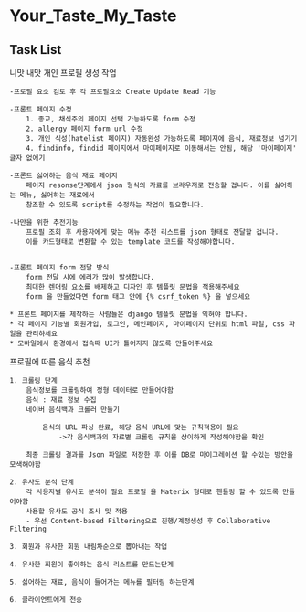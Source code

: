 # Your_Taste_My_Taste

## Task List

니맛 내맛 개인 프로필 생성 작업
	
	-프로필 요소 검토 후 각 프로필요소 Create Update Read 기능
	
	-프론트 페이지 수정
		1. 종교, 채식주의 페이지 선택 가능하도록 form 수정
		2. allergy 페이지 form url 수정
		3. 개인 식성(hatelist 페이지) 자동완성 가능하도록 페이지에 음식, 재료정보 넘기기
		4. findinfo, findid 페이지에서 마이페이지로 이동해서는 안됨, 해당 '마이페이지' 글자 없에기
		
	-프론트 싫어하는 음식 재료 페이지
		페이지 resonse단계에서 json 형식의 자료를 브라우저로 전송할 겁니다. 이를 싫어하는 메뉴, 싫어하는 재료에서
		참조할 수 있도록 script를 수정하는 작업이 필요합니다.
		
	-나만을 위한 추전기능
		프로필 조회 후 사용자에게 맞는 메뉴 추천 리스트를 json 형태로 전달할 겁니다.
		이를 카드형태로 변환할 수 있는 template 코드를 작성해야합니다.
		
	
	-프론트 페이지 form 전달 방식
		form 전달 시에 에러가 많이 발생합니다.
		최대한 렌더링 요소를 배제하고 디자인 후 템플릿 문법을 적용해주세요
		form 을 만들었다면 form 태그 안에 {% csrf_token %} 을 넣으세요		
	
	* 프론트 페이지를 제작하는 사람들은 django 템플릿 문법을 익혀야 합니다.		
	* 각 페이지 기능별 회원가입, 로그인, 메인페이지, 마이페이지 단위로 html 파일, css 파일을 관리하세요
	* 모바일에서 환경에서 접속때 UI가 틀어지지 않도록 만들어주세요
	
프로필에 따른 음식 추천

	1. 크롤링 단계
		음식정보를 크롤링하여 정형 데이터로 만들어야함
		음식 : 재료 정보 수집
		네이버 음식백과 크롤러 만들기
		
			음식의 URL 파싱 완료, 해당 음식 URL에 맞는 규칙적용이 필요
				->각 음식백과의 자료별 크롤링 규칙을 상이하게 작성해야함을 확인
		
		최종 크롤링 결과를 Json 파일로 저장한 후 이를 DB로 마이그레이션 할 수있는 방안을 모색해야함
		
	2. 유사도 분석 단계
		각 사용자별 유사도 분석이 필요 프로필 을 Materix 형대로 핸들링 할 수 있도록 만들어야함
		사용할 유사도 공식 조사 및 적용
		- 우선 Content-based Filtering으로 진행/계정생성 후 Collaborative Filtering
		
	3. 회원과 유사한 회원 내림차순으로 뽑아내는 작업
	
	4. 유사한 회원이 좋아하는 음식 리스트를 만드는단계
	
	5. 싫어하는 재료, 음식이 들어가는 메뉴를 필터링 하는단계
	
	6. 클라이언트에게 전송
